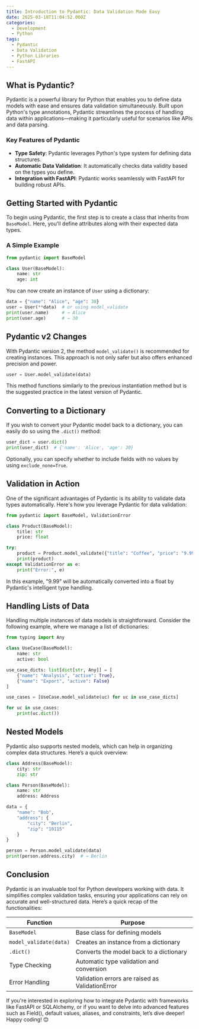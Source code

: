 ```yaml
---
title: Introduction to Pydantic: Data Validation Made Easy
date: 2025-03-18T11:04:52.000Z
categories:
  - Development
  - Python
tags:
  - Pydantic
  - Data Validation
  - Python Libraries
  - FastAPI
---
```


## What is Pydantic?

Pydantic is a powerful library for Python that enables you to define data models with ease and ensures data validation simultaneously. Built upon Python's type annotations, Pydantic streamlines the process of handling data within applications—making it particularly useful for scenarios like APIs and data parsing.

### Key Features of Pydantic

- **Type Safety**: Pydantic leverages Python's type system for defining data structures.
- **Automatic Data Validation**: It automatically checks data validity based on the types you define.
- **Integration with FastAPI**: Pydantic works seamlessly with FastAPI for building robust APIs.

## Getting Started with Pydantic

To begin using Pydantic, the first step is to create a class that inherits from `BaseModel`. Here, you'll define attributes along with their expected data types.

### A Simple Example

```python
from pydantic import BaseModel

class User(BaseModel):
    name: str
    age: int
```

You can now create an instance of `User` using a dictionary:

```python
data = {"name": "Alice", "age": 30}
user = User(**data)  # or using model_validate
print(user.name)     # → Alice
print(user.age)      # → 30
```

## Pydantic v2 Changes

With Pydantic version 2, the method `model_validate()` is recommended for creating instances. This approach is not only safer but also offers enhanced precision and power.

```python
user = User.model_validate(data)
```

This method functions similarly to the previous instantiation method but is the suggested practice in the latest version of Pydantic.

## Converting to a Dictionary

If you wish to convert your Pydantic model back to a dictionary, you can easily do so using the `.dict()` method:

```python
user_dict = user.dict()
print(user_dict)  # {'name': 'Alice', 'age': 30}
```

Optionally, you can specify whether to include fields with no values by using `exclude_none=True`.

## Validation in Action

One of the significant advantages of Pydantic is its ability to validate data types automatically. Here's how you leverage Pydantic for data validation:

```python
from pydantic import BaseModel, ValidationError

class Product(BaseModel):
    title: str
    price: float

try:
    product = Product.model_validate({"title": "Coffee", "price": "9.99"})
    print(product)
except ValidationError as e:
    print("Error:", e)
```

In this example, "9.99" will be automatically converted into a float by Pydantic's intelligent type handling.

## Handling Lists of Data

Handling multiple instances of data models is straightforward. Consider the following example, where we manage a list of dictionaries:

```python
from typing import Any

class UseCase(BaseModel):
    name: str
    active: bool

use_case_dicts: list[dict[str, Any]] = [
    {"name": "Analysis", "active": True},
    {"name": "Export", "active": False}
]

use_cases = [UseCase.model_validate(uc) for uc in use_case_dicts]

for uc in use_cases:
    print(uc.dict())
```

## Nested Models

Pydantic also supports nested models, which can help in organizing complex data structures. Here’s a quick overview:

```python
class Address(BaseModel):
    city: str
    zip: str

class Person(BaseModel):
    name: str
    address: Address

data = {
    "name": "Bob",
    "address": {
        "city": "Berlin",
        "zip": "10115"
    }
}

person = Person.model_validate(data)
print(person.address.city)  # → Berlin
```

## Conclusion

Pydantic is an invaluable tool for Python developers working with data. It simplifies complex validation tasks, ensuring your applications can rely on accurate and well-structured data. Here’s a quick recap of the functionalities:

| Function        | Purpose                                        |
|-----------------|------------------------------------------------|
| `BaseModel`     | Base class for defining models                  |
| `model_validate(data)` | Creates an instance from a dictionary      |
| `.dict()`       | Converts the model back to a dictionary        |
| Type Checking   | Automatic type validation and conversion        |
| Error Handling  | Validation errors are raised as ValidationError |

If you're interested in exploring how to integrate Pydantic with frameworks like FastAPI or SQLAlchemy, or if you want to delve into advanced features such as Field(), default values, aliases, and constraints, let’s dive deeper! Happy coding! 😊